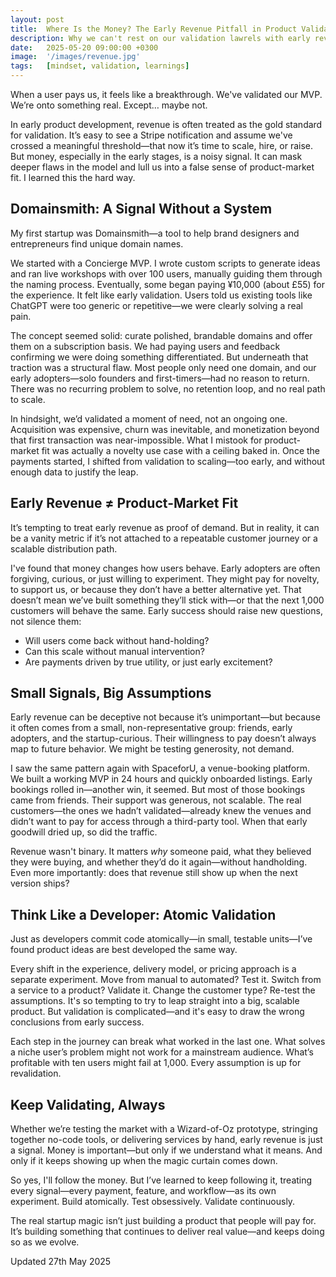 ```yaml
---
layout: post
title:  Where Is the Money? The Early Revenue Pitfall in Product Validation
description: Why we can't rest on our validation lawrels with early revenue—and how to keep validating as the idea evolves.
date:   2025-05-20 09:00:00 +0300
image:  '/images/revenue.jpg'
tags:   [mindset, validation, learnings]
---
```


When a user pays us, it feels like a breakthrough. We've validated our MVP. We’re onto something real. Except… maybe not.

In early product development, revenue is often treated as the gold standard for validation. It’s easy to see a Stripe notification and assume we've crossed a meaningful threshold—that now it’s time to scale, hire, or raise. But money, especially in the early stages, is a noisy signal. It can mask deeper flaws in the model and lull us into a false sense of product-market fit. I learned this the hard way.

## Domainsmith: A Signal Without a System

My first startup was Domainsmith—a tool to help brand designers and entrepreneurs find unique domain names.

We started with a Concierge MVP. I wrote custom scripts to generate ideas and ran live workshops with over 100 users, manually guiding them through the naming process. Eventually, some began paying ¥10,000 (about £55) for the experience. It felt like early validation. Users told us existing tools like ChatGPT were too generic or repetitive—we were clearly solving a real pain.

The concept seemed solid: curate polished, brandable domains and offer them on a subscription basis. We had paying users and feedback confirming we were doing something differentiated. But underneath that traction was a structural flaw. Most people only need one domain, and our early adopters—solo founders and first-timers—had no reason to return. There was no recurring problem to solve, no retention loop, and no real path to scale.

In hindsight, we’d validated a moment of need, not an ongoing one. Acquisition was expensive, churn was inevitable, and monetization beyond that first transaction was near-impossible. What I mistook for product-market fit was actually a novelty use case with a ceiling baked in. Once the payments started, I shifted from validation to scaling—too early, and without enough data to justify the leap.

## Early Revenue ≠ Product-Market Fit

It’s tempting to treat early revenue as proof of demand. But in reality, it can be a vanity metric if it’s not attached to a repeatable customer journey or a scalable distribution path.

I've found that money changes how users behave. Early adopters are often forgiving, curious, or just willing to experiment. They might pay for novelty, to support us, or because they don’t have a better alternative yet. That doesn’t mean we’ve built something they’ll stick with—or that the next 1,000 customers will behave the same. Early success should raise new questions, not silence them:

- Will users come back without hand-holding?
- Can this scale without manual intervention?
- Are payments driven by true utility, or just early excitement?

## Small Signals, Big Assumptions

Early revenue can be deceptive not because it’s unimportant—but because it often comes from a small, non-representative group: friends, early adopters, and the startup-curious. Their willingness to pay doesn’t always map to future behavior. We might be testing generosity, not demand.

I saw the same pattern again with SpaceforU, a venue-booking platform. We built a working MVP in 24 hours and quickly onboarded listings. Early bookings rolled in—another win, it seemed. But most of those bookings came from friends. Their support was generous, not scalable. The real customers—the ones we hadn’t validated—already knew the venues and didn’t want to pay for access through a third-party tool. When that early goodwill dried up, so did the traffic.

Revenue wasn't binary. It matters *why* someone paid, what they believed they were buying, and whether they’d do it again—without handholding. Even more importantly: does that revenue still show up when the next version ships?

## Think Like a Developer: Atomic Validation

Just as developers commit code atomically—in small, testable units—I’ve found product ideas are best developed the same way.

Every shift in the experience, delivery model, or pricing approach is a separate experiment. Move from manual to automated? Test it. Switch from a service to a product? Validate it. Change the customer type? Re-test the assumptions. It's so tempting to try to leap straight into a big, scalable product. But validation is complicated—and it's easy to draw the wrong conclusions from early success.

Each step in the journey can break what worked in the last one. What solves a niche user’s problem might not work for a mainstream audience. What’s profitable with ten users might fail at 1,000. Every assumption is up for revalidation.

## Keep Validating, Always

Whether we’re testing the market with a Wizard-of-Oz prototype, stringing together no-code tools, or delivering services by hand, early revenue is just a signal. Money is important—but only if we understand what it means. And only if it keeps showing up when the magic curtain comes down.

So yes, I'll follow the money. But I’ve learned to keep following it, treating every signal—every payment, feature, and workflow—as its own experiment. Build atomically. Test obsessively. Validate continuously.

The real startup magic isn’t just building a product that people will pay for. It’s building something that continues to deliver real value—and keeps doing so as we evolve.

Updated 27th May 2025
